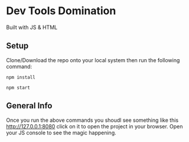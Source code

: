 # Dev Tools Domination
Built with JS & HTML

## Setup
Clone/Download the repo onto your local system then run the following command:
```
npm install
```
```
npm start
```

## General Info
Once you run the above commands you shoudl see something like this http://127.0.0.1:8080 click on it to open the project in your browser.
Open your JS console to see the magic happening.
